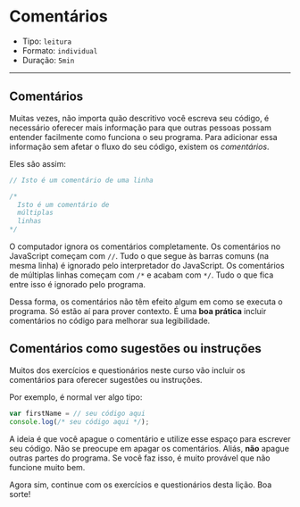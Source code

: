 # Comentários

- Tipo: `leitura`
- Formato: `individual`
- Duração: `5min`

***

## Comentários

Muitas vezes, não importa quão descritivo você escreva seu código, é necessário
oferecer mais informação para que outras pessoas possam entender facilmente como
funciona o seu programa. Para adicionar essa informação sem afetar o fluxo do
seu código, existem os _comentários_.

Eles são assim:

```js
// Isto é um comentário de uma linha

/*
  Isto é um comentário de
  múltiplas
  linhas
*/
```

O computador ignora os comentários completamente. Os comentários no JavaScript
começam com `//`. Tudo o que segue às barras comuns (na mesma linha) é ignorado
pelo interpretador do JavaScript. Os comentários de múltiplas linhas começam com
`/*` e acabam com `*/`. Tudo o que fica entre isso é ignorado pelo programa.

Dessa forma, os comentários não têm efeito algum em como se executa o programa.
Só estão aí para prover contexto. É uma **boa prática** incluir comentários no
código para melhorar sua legibilidade.

## Comentários como sugestões ou instruções

Muitos dos exercícios e questionários neste curso vão incluir os comentários
para oferecer sugestões ou instruções.

Por exemplo, é normal ver algo tipo:

```js
var firstName = // seu código aqui
console.log(/* seu código aqui */);
```

A ideia é que você apague o comentário e utilize esse espaço para escrever seu
código. Não se preocupe em apagar os comentários. Aliás, **não** apague outras
partes do programa. Se você faz isso, é muito provável que não funcione muito
bem.

Agora sim, continue com os exercícios e questionários desta lição. Boa sorte!
